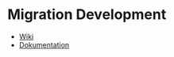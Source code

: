 # Migration Development

- [Wiki](https://gitlab.imn.htwk-leipzig.de/semantic-web-migration/migration-documentation/-/wikis/home)
- [Dokumentation](https://gitlab.imn.htwk-leipzig.de/semantic-web-migration/migration-documentation)
